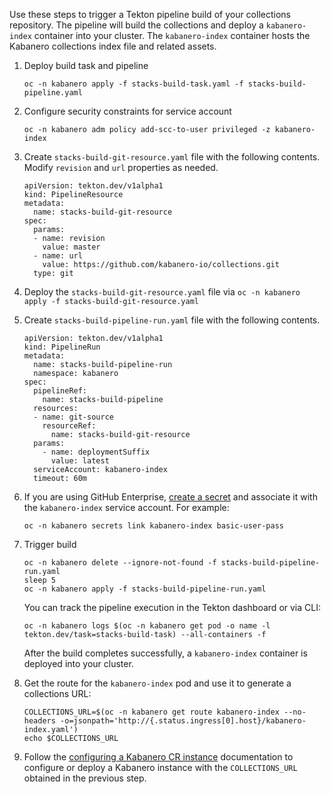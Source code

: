 
Use these steps to trigger a Tekton pipeline build of your collections repository. The pipeline will build the collections and deploy a `kabanero-index` container into your cluster. The `kabanero-index` container hosts the Kabanero collections index file and related assets.

1. Deploy build task and pipeline
    ```
    oc -n kabanero apply -f stacks-build-task.yaml -f stacks-build-pipeline.yaml
    ```

1. Configure security constraints for service account
    ```
    oc -n kabanero adm policy add-scc-to-user privileged -z kabanero-index
    ```

1. Create `stacks-build-git-resource.yaml` file with the following contents. Modify `revision` and `url` properties as needed. 
    ```
    apiVersion: tekton.dev/v1alpha1
    kind: PipelineResource
    metadata:
      name: stacks-build-git-resource
    spec:
      params:
      - name: revision
        value: master
      - name: url
        value: https://github.com/kabanero-io/collections.git
      type: git
    ```

1. Deploy the `stacks-build-git-resource.yaml` file via `oc -n kabanero apply -f stacks-build-git-resource.yaml`

1. Create `stacks-build-pipeline-run.yaml` file with the following contents.

    ```
    apiVersion: tekton.dev/v1alpha1
    kind: PipelineRun
    metadata:
      name: stacks-build-pipeline-run
      namespace: kabanero
    spec:
      pipelineRef:
        name: stacks-build-pipeline
      resources:
      - name: git-source
        resourceRef:
          name: stacks-build-git-resource
      params:
        - name: deploymentSuffix
          value: latest
      serviceAccount: kabanero-index
      timeout: 60m
    ```


1. If you are using GitHub Enterprise, [create a secret](https://github.com/tektoncd/pipeline/blob/master/docs/auth.md#basic-authentication-git) and associate it with the `kabanero-index` service account. For example:
    ```
    oc -n kabanero secrets link kabanero-index basic-user-pass
    ```

1. Trigger build
    ```
    oc -n kabanero delete --ignore-not-found -f stacks-build-pipeline-run.yaml
    sleep 5
    oc -n kabanero apply -f stacks-build-pipeline-run.yaml
    ```

    You can track the pipeline execution in the Tekton dashboard or via CLI:
    ```
    oc -n kabanero logs $(oc -n kabanero get pod -o name -l tekton.dev/task=stacks-build-task) --all-containers -f 
    ```

   After the build completes successfully, a `kabanero-index` container is deployed into your cluster.

1. Get the route for the `kabanero-index` pod and use it to generate a collections URL:

    ```
    COLLECTIONS_URL=$(oc -n kabanero get route kabanero-index --no-headers -o=jsonpath='http://{.status.ingress[0].host}/kabanero-index.yaml')
    echo $COLLECTIONS_URL
    ```

1. Follow the [configuring a Kabanero CR instance](https://kabanero.io/docs/ref/general/configuration/kabanero-cr-config.html) documentation to configure or deploy a Kabanero instance with the `COLLECTIONS_URL` obtained in the previous step. 
